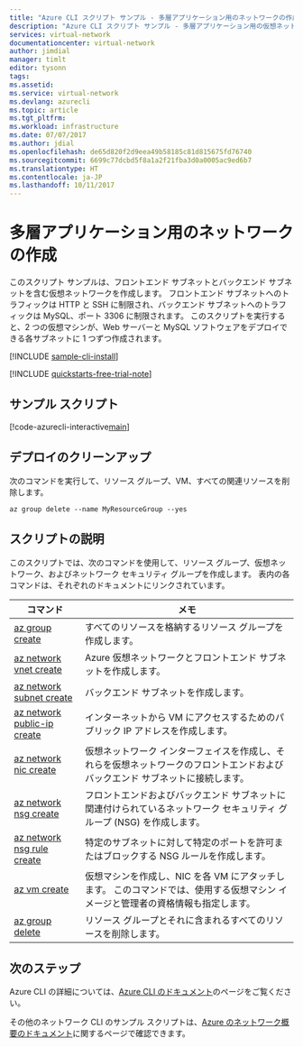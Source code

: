 ```yaml
---
title: "Azure CLI スクリプト サンプル - 多層アプリケーション用のネットワークの作成 | Microsoft Docs"
description: "Azure CLI スクリプト サンプル - 多層アプリケーション用の仮想ネットワークの作成"
services: virtual-network
documentationcenter: virtual-network
author: jimdial
manager: timlt
editor: tysonn
tags: 
ms.assetid: 
ms.service: virtual-network
ms.devlang: azurecli
ms.topic: article
ms.tgt_pltfrm: 
ms.workload: infrastructure
ms.date: 07/07/2017
ms.author: jdial
ms.openlocfilehash: de65d820f2d9eea49b58185c81d815675fd76740
ms.sourcegitcommit: 6699c77dcbd5f8a1a2f21fba3d0a0005ac9ed6b7
ms.translationtype: HT
ms.contentlocale: ja-JP
ms.lasthandoff: 10/11/2017
---
```

# <a name="create-a-network-for-multi-tier-applications"></a>多層アプリケーション用のネットワークの作成

このスクリプト サンプルは、フロントエンド サブネットとバックエンド サブネットを含む仮想ネットワークを作成します。 フロントエンド サブネットへのトラフィックは HTTP と SSH に制限され、バックエンド サブネットへのトラフィックは MySQL、ポート 3306 に制限されます。 このスクリプトを実行すると、2 つの仮想マシンが、Web サーバーと MySQL ソフトウェアをデプロイできる各サブネットに 1 つずつ作成されます。

[!INCLUDE [sample-cli-install](../../../includes/sample-cli-install.md)]

[!INCLUDE [quickstarts-free-trial-note](../../../includes/quickstarts-free-trial-note.md)]


## <a name="sample-script"></a>サンプル スクリプト


[!code-azurecli-interactive[main](../../../cli_scripts/virtual-network/virtual-network-multi-tier-application/virtual-network-multi-tier-application.sh  "Virtual network for multi-tier application")]

## <a name="clean-up-deployment"></a>デプロイのクリーンアップ 

次のコマンドを実行して、リソース グループ、VM、すべての関連リソースを削除します。

```azurecli
az group delete --name MyResourceGroup --yes
```

## <a name="script-explanation"></a>スクリプトの説明

このスクリプトでは、次のコマンドを使用して、リソース グループ、仮想ネットワーク、およびネットワーク セキュリティ グループを作成します。 表内の各コマンドは、それぞれのドキュメントにリンクされています。

| コマンド | メモ |
|---|---|
| [az group create](/cli/azure/group#create) | すべてのリソースを格納するリソース グループを作成します。 |
| [az network vnet create](/cli/azure/network/vnet#create) | Azure 仮想ネットワークとフロントエンド サブネットを作成します。 |
| [az network subnet create](/cli/azure/network/vnet/subnet#create) | バックエンド サブネットを作成します。 |
| [az network public-ip create](/cli/azure/network/public-ip#create) | インターネットから VM にアクセスするためのパブリック IP アドレスを作成します。 |
| [az network nic create](/cli/azure/network/nic#create) | 仮想ネットワーク インターフェイスを作成し、それらを仮想ネットワークのフロントエンドおよびバックエンド サブネットに接続します。 |
| [az network nsg create](/cli/azure/network/nsg#create) | フロントエンドおよびバックエンド サブネットに関連付けられているネットワーク セキュリティ グループ (NSG) を作成します。 |
| [az network nsg rule create](/cli/azure/network/nsg/rule#create) |特定のサブネットに対して特定のポートを許可またはブロックする NSG ルールを作成します。 |
| [az vm create](/cli/azure/vm#create) | 仮想マシンを作成し、NIC を各 VM にアタッチします。 このコマンドでは、使用する仮想マシン イメージと管理者の資格情報も指定します。 |
| [az group delete](/cli/azure/group#delete) | リソース グループとそれに含まれるすべてのリソースを削除します。 |

## <a name="next-steps"></a>次のステップ

Azure CLI の詳細については、[Azure CLI のドキュメント](/cli/azure/overview)のページをご覧ください。

その他のネットワーク CLI のサンプル スクリプトは、[Azure のネットワーク概要のドキュメント](../cli-samples.md)に関するページで確認できます。